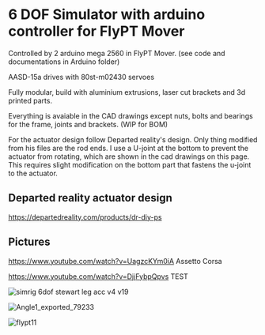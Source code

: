 # 6 DOF Simulator with arduino controller for FlyPT Mover
Controlled by 2 arduino mega 2560 in FlyPT Mover. (see code and documentations in Arduino folder)

AASD-15a drives with 80st-m02430 servoes

Fully modular, build with aluminium extrusions, laser cut brackets and 3d printed parts.

Everything is avaiable in the CAD drawings except nuts, bolts and bearings for the frame, joints and brackets. (WIP for BOM)

For the actuator design follow Departed reality's design. Only thing modified from his files are the rod ends. 
I use a U-joint at the bottom to prevent the actuator from rotating, which are shown in the cad drawings on this page. 
This requires slight modification on the bottom part that fastens the u-joint to the actuator.

## Departed reality actuator design
https://departedreality.com/products/dr-diy-ps

## Pictures
https://www.youtube.com/watch?v=UagzcKYm0iA Assetto Corsa

https://www.youtube.com/watch?v=DjjFybpQpvs TEST

![simrig 6dof stewart leg acc v4 v19](https://github.com/Bjoes/Stewart-platform-6DOF/assets/79850208/ee65c17e-6068-451a-889e-bb3d4af36408)

![Angle1_exported_79233](https://github.com/Bjoes/Stewart-platform-6DOF/assets/79850208/090e5da9-bcdc-47ca-965d-4d322792c09c)

![flypt11](https://github.com/Bjoes/Stewart-platform-6DOF/assets/79850208/9fc432c2-ea9a-4c60-98c0-fd8eccd8c874)
